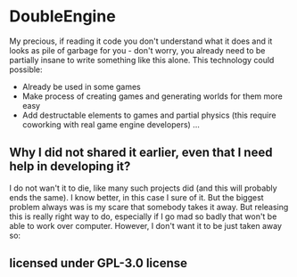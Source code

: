# DoubleEngine
My precious, if reading it code you don't understand what it does and it looks as pile of garbage for you - don't worry, you already need to be partially insane to write something like this alone.
This technology could possible:
- Already be used in some games
- Make process of creating games and generating worlds for them more easy
- Add destructable elements to games and partial physics (this require coworking with real game engine developers)
  ...

## Why I did not shared it earlier, even that I need help in developing it?
I do not wan't it to die, like many such projects did (and this will probably ends the same).
I know better, in this case I sure of it.
But the biggest problem always was is my scare that somebody takes it away.
But releasing this is really right way to do, especially if I go mad so badly that won't be able to work over computer.
However, I don't want it to be just taken away so:

## licensed under GPL-3.0 license
